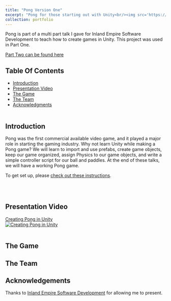 ```yaml
---
title: "Pong Version One"
excerpt: "Pong for those starting out with Unity<br/><img src='https://media.giphy.com/media/mbXCyddqYrBnx2hTKQ/giphy.gif'>"
collection: portfolio
---
```


Pong is part of a multi part talk I gave for Inland Empire Software Development to teach how to create games in Unity. This project was used in Part One. 
 
[Part Two can be found here](https://github.com/JenniTheDev/Pong_IESD)
 
 ## Table Of Contents<br>
* [Introduction](#Introduction)
* [Presentation Video](#Presentation)
* [The Game](#Game)
* [The Team](#Team)
* [Acknowledgments](#Ack)
<br><br>

## Introduction <a name="Introduction"></a> <br>
Pong was the first commercial available video game, and it played a major role in starting the gaming industry. Why not learn Unity while making a Pong game? We will learn to import and use prefabs, create game objects, keep our game organized, assign Physics to our game objects, and write a simple controller script for our ball and paddles. At the end of these talks, we will have a working Pong game.

To get set up, please [check out these instructions](https://jennithe.dev/files/2DUnitySetupForPong.pdf).

<br><br>
## Presentation Video <a name="Presentation"></a> <br>
[Creating Pong in Unity](https://youtu.be/_YBtuEBYb5s)<br>
[![Creating Pong in Unity](https://img.youtube.com/vi/_YBtuEBYb5s/0.jpg)](https://youtu.be/_YBtuEBYb5s)
<br><br>


## The Game <a name="Game"></a> <br>



## The Team <a name="Team"></a> <br>


## Acknowledgements <a name="Ack"></a> <br>
Thanks to [Inland Empire Software Development](https://www.iesd.com/) for allowing me to present.
